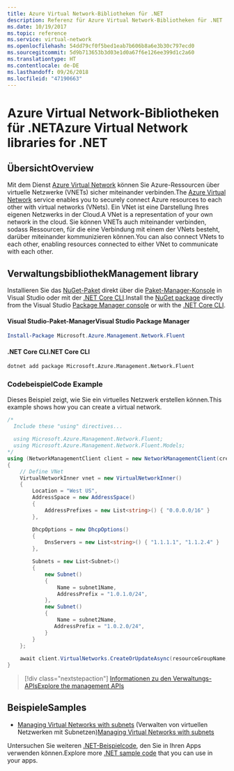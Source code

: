 ```yaml
---
title: Azure Virtual Network-Bibliotheken für .NET
description: Referenz für Azure Virtual Network-Bibliotheken für .NET
ms.date: 10/19/2017
ms.topic: reference
ms.service: virtual-network
ms.openlocfilehash: 54dd79cf0f5bed1eab7b606b8a6e3b30c797ecd0
ms.sourcegitcommit: 5d9b713653b3d03e1d0a67f6e126ee399d1c2a60
ms.translationtype: HT
ms.contentlocale: de-DE
ms.lasthandoff: 09/26/2018
ms.locfileid: "47190663"
---
```

# <a name="azure-virtual-network-libraries-for-net"></a><span data-ttu-id="20be4-103">Azure Virtual Network-Bibliotheken für .NET</span><span class="sxs-lookup"><span data-stu-id="20be4-103">Azure Virtual Network libraries for .NET</span></span>

## <a name="overview"></a><span data-ttu-id="20be4-104">Übersicht</span><span class="sxs-lookup"><span data-stu-id="20be4-104">Overview</span></span>
<span data-ttu-id="20be4-105">Mit dem Dienst [Azure Virtual Network](/azure/virtual-network/virtual-networks-overview) können Sie Azure-Ressourcen über virtuelle Netzwerke (VNETs) sicher miteinander verbinden.</span><span class="sxs-lookup"><span data-stu-id="20be4-105">The [Azure Virtual Network](/azure/virtual-network/virtual-networks-overview) service enables you to securely connect Azure resources to each other with virtual networks (VNets).</span></span> <span data-ttu-id="20be4-106">Ein VNet ist eine Darstellung Ihres eigenen Netzwerks in der Cloud.</span><span class="sxs-lookup"><span data-stu-id="20be4-106">A VNet is a representation of your own network in the cloud.</span></span> <span data-ttu-id="20be4-107">Sie können VNETs auch miteinander verbinden, sodass Ressourcen, für die eine Verbindung mit einem der VNets besteht, darüber miteinander kommunizieren können.</span><span class="sxs-lookup"><span data-stu-id="20be4-107">You can also connect VNets to each other, enabling resources connected to either VNet to communicate with each other.</span></span> 

## <a name="management-library"></a><span data-ttu-id="20be4-108">Verwaltungsbibliothek</span><span class="sxs-lookup"><span data-stu-id="20be4-108">Management library</span></span>

<span data-ttu-id="20be4-109">Installieren Sie das [NuGet-Paket](https://www.nuget.org/packages/Microsoft.Azure.Management.Network.Fluent) direkt über die [Paket-Manager-Konsole][PackageManager] in Visual Studio oder mit der [.NET Core CLI][DotNetCLI].</span><span class="sxs-lookup"><span data-stu-id="20be4-109">Install the [NuGet package](https://www.nuget.org/packages/Microsoft.Azure.Management.Network.Fluent) directly from the Visual Studio [Package Manager console][PackageManager] or with the [.NET Core CLI][DotNetCLI].</span></span>

#### <a name="visual-studio-package-manager"></a><span data-ttu-id="20be4-110">Visual Studio-Paket-Manager</span><span class="sxs-lookup"><span data-stu-id="20be4-110">Visual Studio Package Manager</span></span>

```powershell
Install-Package Microsoft.Azure.Management.Network.Fluent
```

#### <a name="net-core-cli"></a><span data-ttu-id="20be4-111">.NET Core CLI</span><span class="sxs-lookup"><span data-stu-id="20be4-111">.NET Core CLI</span></span>

```bash
dotnet add package Microsoft.Azure.Management.Network.Fluent
```

### <a name="code-example"></a><span data-ttu-id="20be4-112">Codebeispiel</span><span class="sxs-lookup"><span data-stu-id="20be4-112">Code Example</span></span>
<span data-ttu-id="20be4-113">Dieses Beispiel zeigt, wie Sie ein virtuelles Netzwerk erstellen können.</span><span class="sxs-lookup"><span data-stu-id="20be4-113">This example shows how you can create a virtual network.</span></span>

```csharp
/* 
  Include these "using" directives...
  
  using Microsoft.Azure.Management.Network.Fluent;
  using Microsoft.Azure.Management.Network.Fluent.Models;
*/
using (NetworkManagementClient client = new NetworkManagementClient(credentials))
{
    // Define VNet
    VirtualNetworkInner vnet = new VirtualNetworkInner()
    {
        Location = "West US",
        AddressSpace = new AddressSpace()
        {
            AddressPrefixes = new List<string>() { "0.0.0.0/16" }
        },

        DhcpOptions = new DhcpOptions()
        {
            DnsServers = new List<string>() { "1.1.1.1", "1.1.2.4" }
        },

        Subnets = new List<Subnet>()
        {
            new Subnet()
            {
                Name = subnet1Name,
                AddressPrefix = "1.0.1.0/24",
            },
            new Subnet()
            {
                Name = subnet2Name,
               AddressPrefix = "1.0.2.0/24",
            }
        }
    };
    
    await client.VirtualNetworks.CreateOrUpdateAsync(resourceGroupName, vNetName, vnet);
}

```

> [!div class="nextstepaction"]
> [<span data-ttu-id="20be4-114">Informationen zu den Verwaltungs-APIs</span><span class="sxs-lookup"><span data-stu-id="20be4-114">Explore the management APIs</span></span>](/dotnet/api/overview/azure/network/management)

## <a name="samples"></a><span data-ttu-id="20be4-115">Beispiele</span><span class="sxs-lookup"><span data-stu-id="20be4-115">Samples</span></span>
- <span data-ttu-id="20be4-116">[Managing Virtual Networks with subnets](https://github.com/Azure-Samples/network-dotnet-manage-virtual-network) (Verwalten von virtuellen Netzwerken mit Subnetzen)</span><span class="sxs-lookup"><span data-stu-id="20be4-116">[Managing Virtual Networks with subnets](https://github.com/Azure-Samples/network-dotnet-manage-virtual-network)</span></span>

<span data-ttu-id="20be4-117">Untersuchen Sie weiteren [.NET-Beispielcode](https://azure.microsoft.com/resources/samples/?platform=dotnet), den Sie in Ihren Apps verwenden können.</span><span class="sxs-lookup"><span data-stu-id="20be4-117">Explore more [.NET sample code](https://azure.microsoft.com/resources/samples/?platform=dotnet) that you can use in your apps.</span></span>


[PackageManager]: https://docs.microsoft.com/nuget/tools/package-manager-console 
[DotNetCLI]: https://docs.microsoft.com/dotnet/core/tools/dotnet-add-package 

